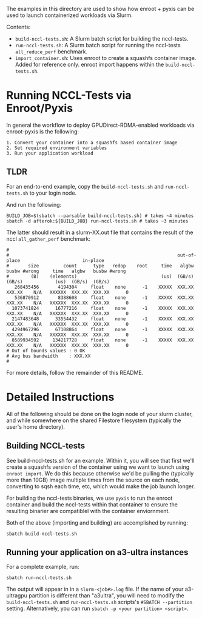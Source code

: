The examples in this directory are used to show how enroot + pyxis can be used
to launch containerized workloads via Slurm.

Contents:

* `build-nccl-tests.sh`: A Slurm batch script for building the nccl-tests.
* `run-nccl-tests.sh`: A Slurm batch script for running the nccl-tests
  `all_reduce_perf` benchmark.
* `import_container.sh`: Uses enroot to create a squashfs container image. Added
  for reference only. enroot import happens within the `build-nccl-tests.sh`.

# Running NCCL-Tests via Enroot/Pyxis

In general the workflow to deploy GPUDirect-RDMA-enabled workloads via enroot-pyxis is
the following:

	1. Convert your container into a squashfs based container image
	2. Set required environment variables
	3. Run your application workload

## TLDR

For an end-to-end example, copy the `build-nccl-tests.sh` and
`run-nccl-tests.sh` to your login node.

And run the following:

	BUILD_JOB=$(sbatch --parsable build-nccl-tests.sh) # takes ~4 minutes
	sbatch -d afterok:${BUILD_JOB} run-nccl-tests.sh # takes ~3 minutes

The latter should result in a slurm-XX.out file that contains the result of the nccl
`all_gather_perf` benchmark:

```
#
#                                                              out-of-place                       in-place
#       size         count      type   redop    root     time   algbw   busbw #wrong     time   algbw   busbw #wrong
#        (B)    (elements)                               (us)  (GB/s)  (GB/s)            (us)  (GB/s)  (GB/s)
   268435456       4194304     float    none      -1    XXXXX  XXX.XX  XXX.XX    N/A   XXXXXX  XXX.XX  XXX.XX      0
   536870912       8388608     float    none      -1    XXXXX  XXX.XX  XXX.XX    N/A   XXXXXX  XXX.XX  XXX.XX      0
  1073741824      16777216     float    none      -1    XXXXX  XXX.XX  XXX.XX    N/A   XXXXXX  XXX.XX  XXX.XX      0
  2147483648      33554432     float    none      -1    XXXXX  XXX.XX  XXX.XX    N/A   XXXXXX  XXX.XX  XXX.XX      0
  4294967296      67108864     float    none      -1    XXXXX  XXX.XX  XXX.XX    N/A   XXXXXX  XXX.XX  XXX.XX      0
  8589934592     134217728     float    none      -1    XXXXX  XXX.XX  XXX.XX    N/A   XXXXXX  XXX.XX  XXX.XX      0
# Out of bounds values : 0 OK
# Avg bus bandwidth    : XXX.XX
#
```

For more details, follow the remainder of this README.

# Detailed Instructions

All of the following should be done on the login node of your slurm cluster,
and while somewhere on the shared Filestore filesystem (typically the user's
home directory).

## Building NCCL-tests

See build-nccl-tests.sh for an example. Within it, you will see that first we'll
create a squashfs version of the container using we want to launch using `enroot
import`. We do this because otherwise we'd be pulling the (typically more than
10GB) image multiple times from the source on each node, converting to sqsh each
time, etc, which would make the job launch longer.

For building the nccl-tests binaries, we use `pyxis` to run the enroot container
and build the nccl-tests within that container to ensure the resulting binarier
are compatiblel with the container enviornment.

Both of the above (importing and building) are accomplished by running:

	sbatch build-nccl-tests.sh

## Running your application on a3-ultra instances

For a complete example, run:

	sbatch run-nccl-tests.sh

The output will appear in in a `slurm-<job#>.log` file. If the name of your a3-ultragpu
partition is different than "a3ultra", you will need to modify the `build-nccl-tests.sh`
and `run-nccl-tests.sh` scripts's  `#SBATCH --partition` setting. Alternatively, you
can run `sbatch -p <your partition> <script>`.
